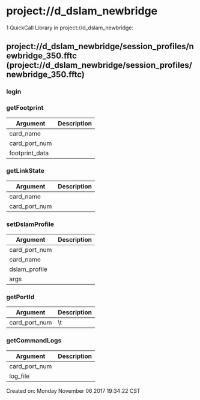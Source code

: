 # project://d_dslam_newbridge
1 QuickCall Library in project://d_dslam_newbridge:
## project://d_dslam_newbridge/session_profiles/newbridge_350.fftc (project://d_dslam_newbridge/session_profiles/newbridge_350.fftc)

### login
### getFootprint

Argument | Description
------------ | -------------
card_name | 
card_port_num | 
footprint_data | 
### getLinkState

Argument | Description
------------ | -------------
card_name | 
card_port_num | 
### setDslamProfile

Argument | Description
------------ | -------------
card_port_num | 
card_name | 
dslam_profile | 
args | 
### getPortId

Argument | Description
------------ | -------------
card_port_num | \t
### getCommandLogs

Argument | Description
------------ | -------------
card_port_num | 
log_file | 


Created on: Monday November 06 2017 19:34:22 CST
